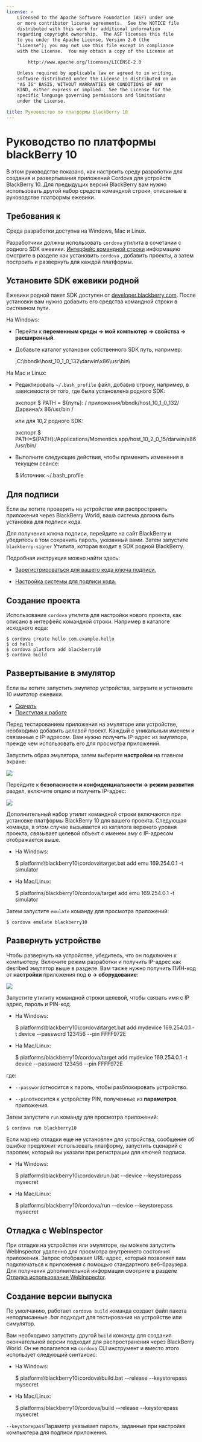 ```yaml
---
license: >
    Licensed to the Apache Software Foundation (ASF) under one
    or more contributor license agreements.  See the NOTICE file
    distributed with this work for additional information
    regarding copyright ownership.  The ASF licenses this file
    to you under the Apache License, Version 2.0 (the
    "License"); you may not use this file except in compliance
    with the License.  You may obtain a copy of the License at

        http://www.apache.org/licenses/LICENSE-2.0

    Unless required by applicable law or agreed to in writing,
    software distributed under the License is distributed on an
    "AS IS" BASIS, WITHOUT WARRANTIES OR CONDITIONS OF ANY
    KIND, either express or implied.  See the License for the
    specific language governing permissions and limitations
    under the License.

title: Руководство по платформы blackBerry 10
---
```


# Руководство по платформы blackBerry 10

В этом руководстве показано, как настроить среду разработки для создания и развертывания приложений Cordova для устройств BlackBerry 10. Для предыдущих версий BlackBerry вам нужно использовать другой набор средств командной строки, описанные в руководстве платформы ежевики.

## Требования к

Среда разработки доступна на Windows, Mac и Linux.

Разработчики должны использовать `cordova` утилита в сочетании с родного SDK ежевики. [Интерфейс командной строки](../../cli/index.html) информацию смотрите в разделе как установить `cordova` , добавить проекты, а затем построить и развернуть для каждой платформы.

## Установите SDK ежевики родной

Ежевики родной пакет SDK доступен от [developer.blackberry.com][1]. После установки вам нужно добавить его средства командной строки в системном пути.

 [1]: http://developer.blackberry.com/native/download/

На Windows:

*   Перейти к **переменным среды → мой компьютер → свойства → расширенный**.

*   Добавьте каталог установки собственного SDK путь, например:
    
    ;C:\bbndk\host\_10\_1\_0\_132\darwin\x86\usr\bin\

На Mac и Linux:

*   Редактировать `~/.bash_profile` файл, добавив строку, например, в зависимости от того, где была установлена родного SDK:
    
    экспорт $ PATH = ${путь}: / приложения/bbndk/host\_10\_1\_0\_132/Дарвина/x 86/usr/bin /
    
    или для 10,2 родного SDK:
    
    экспорт $ PATH=${PATH}:/Applications/Momentics.app/host\_10\_2\_0\_15/darwin/x86/usr/bin/

*   Выполните следующие действия, чтобы применить изменения в текущем сеансе:
    
    $ Источник ~/.bash_profile

## Для подписи

Если вы хотите проверить на устройстве или распространять приложения через BlackBerry World, ваша система должна быть установка для подписи кода.

Для получения ключа подписи, перейдите на сайт BlackBerry и убедитесь в том сохранить пароль, указанный вами. Затем запустите `blackberry-signer` Утилита, которая входит в SDK родной BlackBerry.

Подробная инструкция можно найти здесь:

*   [Зарегистрироваться для вашего кода ключа подписи.][2]

*   [Настройка системы для подписи кода.][3]

 [2]: https://www.blackberry.com/SignedKeys/codesigning.html
 [3]: https://developer.blackberry.com/html5/documentation/signing_setup_bb10_apps_2008396_11.html

## Создание проекта

Использование `cordova` утилита для настройки нового проекта, как описано в интерфейс командной строки. Например в каталоге исходного кода:

    $ cordova create hello com.example.hello
    $ cd hello
    $ cordova platform add blackberry10
    $ cordova build
    

## Развертывание в эмулятор

Если вы хотите запустить эмулятор устройства, загрузите и установите 10 имитатор ежевики.

*   [Скачать][1]
*   [Приступая к работе][4]

 [4]: http://developer.blackberry.com/devzone/develop/simulator/blackberry_10_simulator_start.html

Перед тестированием приложения на эмуляторе или устройстве, необходимо добавить *целевой* проект. Каждый с уникальным именем и связанные с IP-адресом. Вам нужно получить IP-адрес из эмулятора, прежде чем использовать его для просмотра приложений.

Запустить образ эмулятора, затем выберите **настройки** на главном экране:

![][5]

 [5]: img/guide/platforms/blackberry10/bb_home.png

Перейдите к **безопасности и конфиденциальности → режим развития** раздел, включите опцию и получить IP-адрес:

![][6]

 [6]: img/guide/platforms/blackberry10/bb_devel.png

Дополнительный набор утилит командной строки включаются при установке платформы BlackBerry 10 для вашего проекта. Следующая команда, в этом случае вызывается из каталога верхнего уровня проекта, связывает целевой объект с именем *эму* с IP-адресом отображается выше.

*   На Windows:
    
    $ platforms\blackberry10\cordova\target.bat add emu 169.254.0.1 -t simulator

*   На Mac/Linux:
    
    $ platforms/blackberry10/cordova/target add emu 169.254.0.1 -t simulator

Затем запустите `emulate` команду для просмотра приложений:

    $ cordova emulate blackberry10
    

## Развернуть устройстве

Чтобы развернуть на устройстве, убедитесь, что он подключен к компьютеру. Включите режим разработки и получить IP-адрес как desribed эмулятор выше в разделе. Вам также нужно получить ПИН-код от **настройки** приложения под **о → оборудование**:

![][7]

 [7]: img/guide/platforms/blackberry10/bb_pin.png

Запустите утилиту командной строки целевой, чтобы связать имя с IP адрес, пароль и PIN-код.

*   На Windows:
    
    $ platforms\blackberry10\cordova\target.bat add mydevice 169.254.0.1 -t device --password 123456 --pin FFFF972E

*   На Mac/Linux:
    
    $ platforms/blackberry10/cordova/target add mydevice 169.254.0.1 -t device --password 123456 --pin FFFF972E

где:

*   `--password`относится к пароль, чтобы разблокировать устройство.

*   `--pin`относится к устройству PIN, полученные из **параметров** приложения.

Затем запустите `run` команду для просмотра приложений:

    $ cordova run blackberry10
    

Если маркер отладки еще не установлен для устройства, сообщение об ошибке предложит использовать платформу, запустить сценарий с паролем, который вы указали при регистрации для ключей подписи.

*   На Windows:
    
    $ platforms\blackberry10\cordova\run.bat --device --keystorepass mysecret

*   На Mac/Linux:
    
    $ platforms/blackberry10/cordova/run --device --keystorepass mysecret

## Отладка с WebInspector

При отладке на устройстве или эмуляторе, вы можете запустить WebInspector удаленно для просмотра внутреннего состояния приложения. Запрос отображает URL-адрес, который позволяет вам подключаться к приложения с помощью стандартного веб-браузера. Для получения дополнительной информации смотрите в разделе [Отладка использование WebInspector][8].

 [8]: http://developer.blackberry.com/html5/documentation/web_inspector_overview_1553586_11.html

## Создание версии выпуска

По умолчанию, работает `cordova build` команда создает файл пакета неподписанные *.bar* подходит для тестирования на устройстве или симулятор.

Вам необходимо запустить другой `build` команду для создания окончательной версии подходит для распространения через BlackBerry World. Он не полагается на `cordova` CLI инструмент и вместо этого использует следующий синтаксис:

*   На Windows:
    
    $ platforms\blackberry10\cordova\build.bat --release --keystorepass mysecret

*   На Mac/Linux:
    
    $ platforms/blackberry10/cordova/build --release --keystorepass mysecret

`--keystorepass`Параметр указывает пароль, заданные при настройке компьютера для подписи приложения.